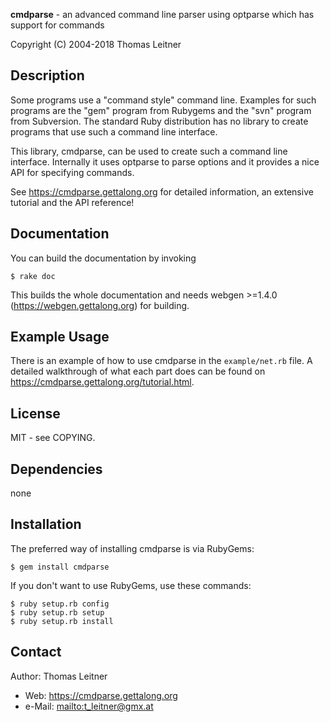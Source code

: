 **cmdparse** - an advanced command line parser using optparse which has support for commands

Copyright (C) 2004-2018 Thomas Leitner

## Description

Some programs use a "command style" command line. Examples for such programs are the "gem" program
from Rubygems and the "svn" program from Subversion. The standard Ruby distribution has no library
to create programs that use such a command line interface.

This library, cmdparse, can be used to create such a command line interface. Internally it uses
optparse to parse options and it provides a nice API for specifying commands.

See <https://cmdparse.gettalong.org> for detailed information, an extensive tutorial and the API
reference!


## Documentation

You can build the documentation by invoking

    $ rake doc

This builds the whole documentation and needs webgen >=1.4.0 (https://webgen.gettalong.org) for
building.


## Example Usage

There is an example of how to use cmdparse in the `example/net.rb` file. A detailed walkthrough of
what each part does can be found on <https://cmdparse.gettalong.org/tutorial.html>.


## License

MIT - see COPYING.


## Dependencies

none


## Installation

The preferred way of installing cmdparse is via RubyGems:

    $ gem install cmdparse

If you don't want to use RubyGems, use these commands:

    $ ruby setup.rb config
    $ ruby setup.rb setup
    $ ruby setup.rb install


## Contact

Author: Thomas Leitner

* Web: <https://cmdparse.gettalong.org>
* e-Mail: <mailto:t_leitner@gmx.at>
